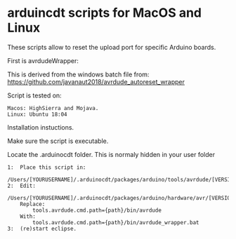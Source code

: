 # arduincdt scripts for MacOS and Linux
These scripts allow to reset the upload port for specific Arduino boards.

First is avrdudeWrapper:

This is derived from the windows batch file from: https://github.com/javanaut2018/avrdude_autoreset_wrapper

Script is tested on:

	Macos: HighSierra and Mojava.
	Linux: Ubuntu 18:04

Installation instuctions.

Make sure the script is executable.

Locate the .arduinocdt folder. This is normaly hidden in your user folder

	1:	Place this script in:
		/Users/[YOURUSERNAME]/.arduinocdt/packages/arduino/tools/avrdude/[VERSION]/bin
	2:	Edit:
		/Users/[YOURUSERNAME]/.arduinocdt/packages/arduino/hardware/avr/[VERSION]/platform.txt
		Replace:
			tools.avrdude.cmd.path={path}/bin/avrdude
		With:
			tools.avrdude.cmd.path={path}/bin/avrdude_wrapper.bat
	3:	(re)start eclipse.
